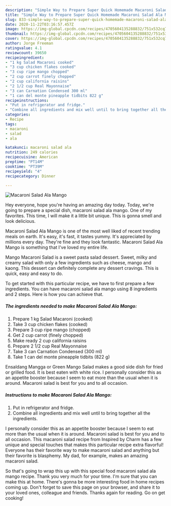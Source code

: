 ```yaml
---
description: "Simple Way to Prepare Super Quick Homemade Macaroni Salad Ala Mango"
title: "Simple Way to Prepare Super Quick Homemade Macaroni Salad Ala Mango"
slug: 833-simple-way-to-prepare-super-quick-homemade-macaroni-salad-ala-mango
date: 2020-11-22T03:16:57.457Z
image: https://img-global.cpcdn.com/recipes/4705604135288832/751x532cq70/macaroni-salad-ala-mango-recipe-main-photo.jpg
thumbnail: https://img-global.cpcdn.com/recipes/4705604135288832/751x532cq70/macaroni-salad-ala-mango-recipe-main-photo.jpg
cover: https://img-global.cpcdn.com/recipes/4705604135288832/751x532cq70/macaroni-salad-ala-mango-recipe-main-photo.jpg
author: Jorge Freeman
ratingvalue: 4.1
reviewcount: 39650
recipeingredient:
- "1 kg Salad Macaroni cooked"
- "3 cup chicken flakes cooked"
- "3 cup ripe mango chopped"
- "2 cup carrot finely chopped"
- "2 cup california raisins"
- "2 1/2 cup Real Mayonnaise"
- "3 can Carnation Condensed 300 ml"
- "1 can del monte pineapple tidbits 822 g"
recipeinstructions:
- "Put in refrigerator and fridge."
- "Combine all ingredients and mix well until to bring together all the ingredients."
categories:
- Recipe
tags:
- macaroni
- salad
- ala

katakunci: macaroni salad ala 
nutrition: 249 calories
recipecuisine: American
preptime: "PT14M"
cooktime: "PT39M"
recipeyield: "4"
recipecategory: Dinner

---
```



![Macaroni Salad Ala Mango](https://img-global.cpcdn.com/recipes/4705604135288832/751x532cq70/macaroni-salad-ala-mango-recipe-main-photo.jpg)

Hey everyone, hope you're having an amazing day today. Today, we're going to prepare a special dish, macaroni salad ala mango. One of my favorites. This time, I will make it a little bit unique. This is gonna smell and look delicious.

Macaroni Salad Ala Mango is one of the most well liked of recent trending meals on earth. It's easy, it's fast, it tastes yummy. It's appreciated by millions every day. They're fine and they look fantastic. Macaroni Salad Ala Mango is something that I've loved my entire life.

Mango Macaroni Salad is a sweet pasta salad dessert. Sweet, milky and creamy salad with only a few ingredients such as cheese, mango and kaong. This dessert can definitely complete any dessert cravings. This is quick, easy and easy to do.


To get started with this particular recipe, we have to first prepare a few ingredients. You can have macaroni salad ala mango using 8 ingredients and 2 steps. Here is how you can achieve that.

<!--inarticleads1-->

##### The ingredients needed to make Macaroni Salad Ala Mango:

1. Prepare 1 kg Salad Macaroni (cooked)
1. Take 3 cup chicken flakes (cooked)
1. Prepare 3 cup ripe mango (chopped)
1. Get 2 cup carrot (finely chopped)
1. Make ready 2 cup california raisins
1. Prepare 2 1/2 cup Real Mayonnaise
1. Take 3 can Carnation Condensed (300 ml)
1. Take 1 can del monte pineapple tidbits (822 g)


Ensaldang Mangga or Green Mango Salad makes a good side dish for fried or grilled food. It is best eaten with white rice. I personally consider this as an appetite booster because I seem to eat more than the usual when it is around. Macaroni salad is best for you and to all occasion. 

<!--inarticleads2-->

##### Instructions to make Macaroni Salad Ala Mango:

1. Put in refrigerator and fridge.
1. Combine all ingredients and mix well until to bring together all the ingredients.


I personally consider this as an appetite booster because I seem to eat more than the usual when it is around. Macaroni salad is best for you and to all occasion. This macaroni salad recipe from Inspired by Charm has a few unique and special touches that makes this particular recipe extra flavorful! Everyone has their favorite way to make macaroni salad and anything but their favorite is blasphemy. My dad, for example, makes an amazing macaroni salad. 

So that's going to wrap this up with this special food macaroni salad ala mango recipe. Thank you very much for your time. I'm sure that you can make this at home. There's gonna be more interesting food in home recipes coming up. Don't forget to save this page on your browser, and share it to your loved ones, colleague and friends. Thanks again for reading. Go on get cooking!
